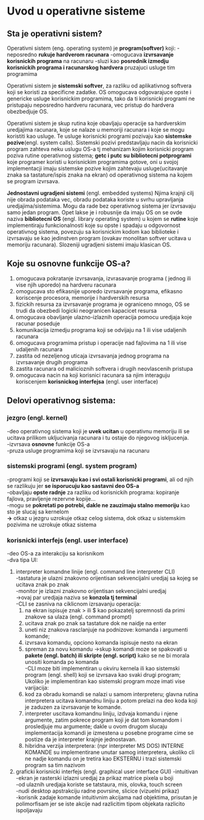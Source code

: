 # Uvod u operativne sisteme

## Sta je operativni sistem?

Operativni sistem (eng. operating system) je **program(softver)** koji:
-neposredno **rukuje hardverom racunara**
-omogucava **izvrsavanje korisnickih programa** na racunaru 
-sluzi kao **posrednik izmedju korisnickih programa i  racunarskog hardvera** pruzajuci usluge tim programima

Operativni sistem je **sistemski softver**, za razliku od aplikativnog softvera koji se koristi za specificne zadatke. OS omogucava odgovarajuce opste i genericke usluge korisnickim programima, tako da ti korisnicki programi ne pristupaju neposredno hardveru racunara, vec pristup do hardvera obezbedjuje OS.

Operativni sistem je skup rutina koje obavljaju operacije sa hardverskim uredjajima racunara, koje se nalaze u memoriji racunara i koje se mogu koristiti kao usluge. Te usluge korisnicki programi pozivaju kao **sistemske pozive**(engl. system calls). Sistemski pozivi predstavljaju nacin da korisnicki program zahteva neku uslugu OS-a tj mehanizam kojim korisnicki program poziva rutine operativnog sistema; **getc i putc su bibliotecni potprogrami** koje programer koristi u korisnickim programima gotove, oni u svojoj implementacji imaju sistemske pozive kojim zahtevaju usluge(ucitavanje znaka sa tastature/ispis znaka na ekran) od operativnog sistema na kojem se program izvrsava.

**Jednostavni ugradjeni sistemi** (engl. embedded systems) Njima krajnji cilj nije obrada podataka vec, obradu podataka koriste u svrhu upravljanja uredjajima/sistemima. Mogu da rade bez operativnog sistema jer izvrsavaju samo jedan program. Opet lakse je i robusnije da imaju OS on se ovde naziva **bibliotecni OS** (engl. library operating system) u kojem se **rutine** koje implementiraju funkcionalnosti koje su opste i spadaju u odgovornost operativnog sistema, povezuju sa korisnickim kodom kao biblioteke i izvrsavaju se kao jedinstven program (ovakav monolitan softver ucitava u memoriju racunara). Slozeniji ugradjeni sistemi imaju klasican OS.

## Koje su osnovne funkcije OS-a?

1) omogucava pokratanje izvrsavanja, izvrasavanje programa ( jednog ili vise njih uporedo) na hardveru racunara
2) omogucava sto efikasnije uporedo izvrsavanje programa, efikasno koriscenje procesora, memorije i hardverskih resursa
3) fizickih resursa za izvrsavanje programa je ograniceno mnogo, OS se trudi da obezbedi logicki neogranicen kapacicet resursa
4) omogucava obavljanje ulazno-izlaznih operacija pomocu uredjaja koje racunar poseduje
5) komunikacija izmedju programa koji se odvijaju na 1 ili vise udaljenih racunara
6) omogucava programima pristup i operacije nad fajlovima na 1 ili vise udaljenih racunara
7) zastita od nezeljenog uticaja izvrsavanja jednog programa na izvrsavanje drugih programa
8) zastita racunara od malicioznih softvera i drugih neovlascenih pristupa
9) omogucava nacin na koji korisnici racunara sa njim interaguju koriscenjem **korisnickog interfejsa** (engl. user interface)

## Delovi operativnog sistema:

### jezgro (engl. kernel)
-deo operativnog sistema koji je **uvek ucitan** u operativnu memoriju ili se ucitava prilikom ukljucivanja racunara i tu ostaje do njegovog iskljucenja.  
-izvrsava **osnovne** funkcije OS-a  
-pruza usluge programima koji se izvrsavaju na racunaru
### sistemski programi (engl. system program)
-programi koji se **izvrsavaju kao i svi ostali korisnicki programi**, ali od njih se razlikuju jer **se isporucuju kao sastavni deo OS-a**  
-obavljaju **opste radnje** za razliku od korisnickih programa: kopiranje fajlova, pravljenje rezervne kopije...  
-mogu se **pokretati po potrebi, dakle ne zauzimaju stalno memoriju** kao sto je slucaj sa kernelom  
**->** otkaz u jezgru uzrokuje otkaz celog sistema, dok otkaz u sistemskim pozivima ne uzrokuje otkaz sistema  
### korisnicki interfejs (engl. user interface)
-deo OS-a za interakciju sa korisnikom  
-dva tipa UI:  
1) interpreter komandne linije (engl. command line interpreter CLI)  
   -tastatura je ulazni znakovno orijentisan sekvencijalni uredjaj sa kojeg se ucitava znak po znak  
   -monitor je izlazni znakovno orijentisan sekvencijalni uredjaj  
   ->ovaj par uredjaja naziva se **konzola tj terminal**  
   -CLI se zasniva na ciklicnom izrsavanju operacija:  
   1) na ekran ispisuje znak > ili $ kao pokazatelj spremnosti da primi znakove sa ulaza (engl. command prompt)
   2) ucitava znak po znak sa tastature dok ne naidje na enter
   3) uneti niz znakova rasclanjuje na podnizove: komanda i argumenti komande;
   4) izvrsava komandu, opciono komanda ispisuje nesto na ekran
   5) spreman za novu komandu
  ->skup komandi moze se spakovati u **pakete (engl. batch) ili skripte (engl. script)** kako se ne bi morala unositi komanda po komanda  
   -CLI moze biti implementiran u okviru kernela ili kao sistemski program (engl. shell) koji se izvrsava kao svaki drugi program;  
   Ukoliko je implementiran kao sistemski program moze imati vise varijacija:  
   1) kod za obradu komandi se nalazi u samom interpreteru; glavna rutina interpretera ucitava komandnu liniju a potom prelazi na deo koda koji je zaduzen za izvrsavanje te komande. 
   2) interpreter uscitava komandnu liniju, izdvaja komandu i njene argumente, zatim pokrece program koji je dat tom komandom i prosledjuje mu argumente; dakle u ovom drugom slucaju implementacija komandi je izmestena u posebne programe cime se postize da je interpreter krajnje jednostavan.
   3) hibridna verzija interpretera: (npr interpreter MS DOS) INTERNE KOMANDE su implementirane unutar samog interpretera, ukoliko cli ne nadje komandu on je tretira kao EKSTERNU i trazi sistemski program sa tim nazivom
3) graficki korisnicki interfejs (engl. graphical user interface GUI)
   -intuitivan  
   -ekran je rasterski izlazni uredjaj za prikaz matrice pixela u boji  
   -od ulaznih uredjaja koriste se tatstaura, mis, olovka, touch screen  
   -nudi desktop apstrakciju radne povrsine, slicice (vizuelni prikaz)  
   -korisnik zadaje komande intuitivnim akcijama nad objektima, prisutan je polimorfisam jer se iste akcije nad razlicitim tipom objekata razlicito ispoljavaju  













